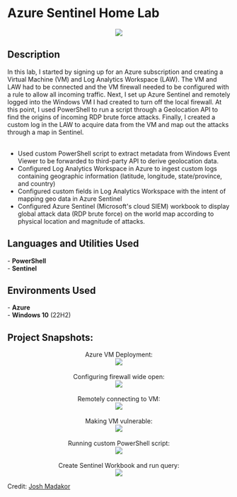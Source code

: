 <h1>Azure Sentinel Home Lab</h1>
<p align="center">
 <img src="https://i.imgur.com/CGAdkfg.jpg"/>
</p>

<h2>Description</h2>
In this lab, I started by signing up for an Azure subscription and creating a Virtual Machine (VM) and Log Analytics Workspace (LAW). The VM and LAW had to be connected and the VM firewall needed to be configured with a rule to allow all incoming traffic.  Next, I set up Azure Sentinel and remotely logged into the Windows VM I had created to turn off the local firewall.  At this point, I used PowerShell to run a script through a Geolocation API to find the origins of incoming RDP brute force attacks.  Finally, I created a custom log in the LAW to acquire data from the VM and map out the attacks through a map in Sentinel.<br><BR>


- Used custom PowerShell script to extract metadata from Windows Event Viewer to be forwarded to third-party API to derive geolocation data. <br>
- Configured Log Analytics Workspace in Azure to ingest custom logs containing geographic information (latitude, longitude, state/province, and country)<br>
- Configured custom fields in Log Analytics Workspace with the intent of mapping geo data in Azure Sentinel<br>
- Configured Azure Sentinel (Microsoft's cloud SIEM) workbook to display global attack data (RDP brute force) on the world map according to physical location and magnitude of attacks.<br>

<h2>Languages and Utilities Used</h2>
- <b>PowerShell</b><br>
- <b>Sentinel</b>

<h2>Environments Used </h2>
- <b>Azure</b><br>
- <b>Windows 10</b> (22H2)

<h2>Project Snapshots:</h2>

<p align="center">
Azure VM Deployment: <br/>
<img src="https://i.imgur.com/JVpbB3D.jpg"/>
<br />
<br />
Configuring firewall wide open:  <br/>
<img src="https://i.imgur.com/USYAcCN.jpg"/>
<br />
<br />
Remotely connecting to VM: <br/>
<img src="https://i.imgur.com/dsqmSjf.jpg"/>
<br />
<br />
Making VM vulnerable:  <br/>
<img src="https://i.imgur.com/DP8B4TJ.jpg"/>
<br />
<br />
Running custom PowerShell script:  <br/>
<img src="https://i.imgur.com/A3S3nTx.jpg"/>
<br />
<br />
Create Sentinel Workbook and run query:  <br/>
<img src="https://i.imgur.com/oBO4XYk.jpg"/>
</p>

Credit: [Josh Madakor](https://www.youtube.com/watch?v=RoZeVbbZ0o0&t=2726&ab_channel=JoshMadakor)

<!--
 ```diff
- text in red
+ text in green
! text in orange
# text in gray
@@ text in purple (and bold)@@
```
--!>
